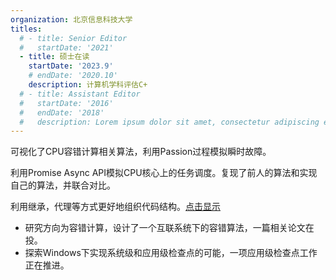 ```yaml
---
organization: 北京信息科技大学
titles:
  # - title: Senior Editor
  #   startDate: '2021'
  - title: 硕士在读
    startDate: '2023.9'
    # endDate: '2020.10'
    description: 计算机学科评估C+
  # - title: Assistant Editor
  #   startDate: '2016'
  #   endDate: '2018'
  #   description: Lorem ipsum dolor sit amet, consectetur adipiscing elit, sed do eiusmod tempor incididunt ut labore et dolore magna aliqua. Ultrices in iaculis nunc sed augue lacus viverra vitae congue.
---
```

可视化了CPU容错计算相关算法，利用Passion过程模拟瞬时故障。

利用Promise Async API模拟CPU核心上的任务调度。复现了前人的算法和实现自己的算法，并联合对比。

利用继承，代理等方式更好地组织代码结构。[点击显示](?modal=alg)
<!-- [点击显示](?modal=alg)  -->
- 研究方向为容错计算，设计了一个互联系统下的容错算法，一篇相关论文在投。
- 探索Windows下实现系统级和应用级检查点的可能，一项应用级检查点工作正在推进。